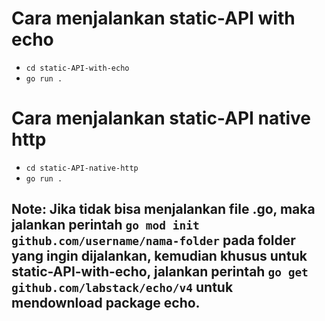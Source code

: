# Cara menjalankan static-API with echo

- `cd static-API-with-echo`
- `go run .`

# Cara menjalankan static-API native http

- `cd static-API-native-http`
- `go run .`

## Note: Jika tidak bisa menjalankan file .go, maka jalankan perintah `go mod init github.com/username/nama-folder` pada folder yang ingin dijalankan, kemudian khusus untuk static-API-with-echo, jalankan perintah `go get github.com/labstack/echo/v4` untuk mendownload package echo.
